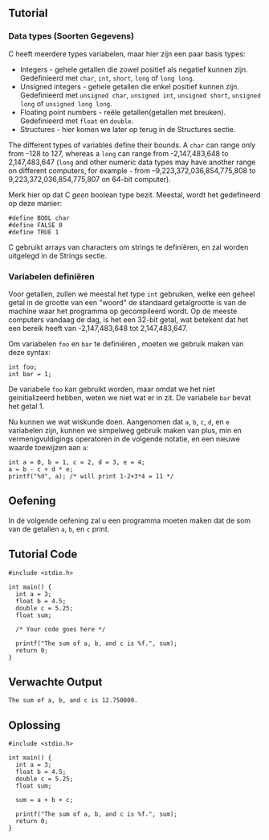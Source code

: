 Tutorial
--------

### Data types (Soorten Gegevens)

C heeft meerdere types variabelen, maar hier zijn een paar basis types:

* Integers - gehele getallen die zowel positief als negatief kunnen zijn. Gedefinieerd met `char`, `int`, `short`, `long` of `long long`.
* Unsigned integers - gehele getallen die enkel positief kunnen zijn. Gedefinieerd met `unsigned char`, `unsigned int`, `unsigned short`, `unsigned long` of `unsigned long long`.
* Floating point numbers - reële getallen(getallen met breuken). Gedefinieerd met `float` en `double`.
* Structures - hier komen we later op terug in de Structures sectie.

The different types of variables define their bounds. A `char` can range only from -128 to 127, whereas a `long` can range from -2,147,483,648 to 2,147,483,647 (`long` and other numeric data types may have another range on different computers, for example - from –9,223,372,036,854,775,808 to 9,223,372,036,854,775,807 on 64-bit computer).

Merk hier op dat C _geen_ boolean type bezit. Meestal, wordt het gedefineerd op deze manier:

    #define BOOL char
    #define FALSE 0
    #define TRUE 1

C gebruikt arrays van characters om strings te definiëren, en zal worden uitgelegd in de Strings sectie.

### Variabelen definiëren

Voor getallen, zullen we meestal het type `int` gebruiken, welke een geheel getal in de grootte van een "woord" de standaard getalgrootte is van de machine waar het programma op gecompileerd wordt. Op de meeste computers vandaag de dag, is het een 32-bit getal, wat betekent dat het een bereik heeft van -2,147,483,648 tot 2,147,483,647.

Om variabelen `foo` en `bar` te definiëren , moeten we gebruik maken van deze syntax:

    int foo;
    int bar = 1;

De variabele `foo` kan gebruikt worden, maar omdat we het niet geinitializeerd hebben, weten we niet wat er in zit. De variabele `bar` bevat het getal 1.

Nu kunnen we wat wiskunde doen. Aangenomen dat `a`, `b`, `c`, `d`, en `e` variabelen zijn, kunnen we simpelweg gebruik maken van plus, min en vermenigvuldigings operatoren in de volgende notatie, en een nieuwe waarde toewijzen aan `a`:

    int a = 0, b = 1, c = 2, d = 3, e = 4;
    a = b - c + d * e;
    printf("%d", a); /* will print 1-2+3*4 = 11 */

Oefening
--------

In de volgende oefening zal u een programma moeten maken dat de som van de getallen `a`, `b`, en `c` print.

Tutorial Code
-------------

    #include <stdio.h>

    int main() {
      int a = 3;
      float b = 4.5;
      double c = 5.25;
      float sum;

      /* Your code goes here */

      printf("The sum of a, b, and c is %f.", sum);
      return 0;
    }

Verwachte Output
---------------
    The sum of a, b, and c is 12.750000.

Oplossing
--------
    #include <stdio.h>

    int main() {
      int a = 3;
      float b = 4.5;
      double c = 5.25;
      float sum;

      sum = a + b + c;

      printf("The sum of a, b, and c is %f.", sum);
      return 0;
    }
